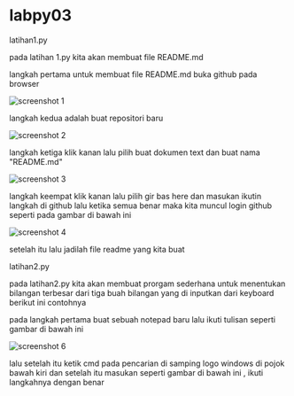 # labpy03
latihan1.py

pada latihan 1.py kita akan membuat file README.md

langkah pertama untuk membuat file README.md buka github pada browser

![screenshot 1](https://user-images.githubusercontent.com/46736505/52995158-5a615d80-344c-11e9-9da6-bee5ec8b7a89.png)

langkah kedua adalah buat repositori baru

![screenshot 2](https://user-images.githubusercontent.com/46736505/52995285-be842180-344c-11e9-877d-4e48f943b6ba.png)

langkah ketiga klik kanan lalu pilih buat dokumen text dan buat nama "README.md"

![screenshot 3](https://user-images.githubusercontent.com/46736505/52995780-3737ad80-344e-11e9-8a5e-77b25a6fe52a.png)

langkah keempat klik kanan lalu pilih gir bas here dan masukan ikutin langkah di github lalu ketika semua benar maka
kita muncul login github seperti pada gambar di bawah ini

![screenshot 4](https://user-images.githubusercontent.com/46736505/52996053-eeccbf80-344e-11e9-88c9-2a698ceada7d.png)

setelah itu lalu jadilah file readme yang kita buat

latihan2.py

pada latihan2.py kita akan membuat prorgam sederhana untuk menentukan bilangan terbesar dari tiga buah bilangan yang di
inputkan dari keyboard berikut ini contohnya

pada langkah pertama buat sebuah notepad baru lalu ikuti tulisan seperti gambar di bawah ini

![screenshot 6](https://user-images.githubusercontent.com/46736505/52996508-6b13d280-3450-11e9-9043-f758f8db854e.png)

lalu setelah itu ketik cmd pada pencarian di samping logo windows di pojok bawah kiri dan setelah itu masukan seperti
gambar di bawah ini , ikuti langkahnya dengan benar






